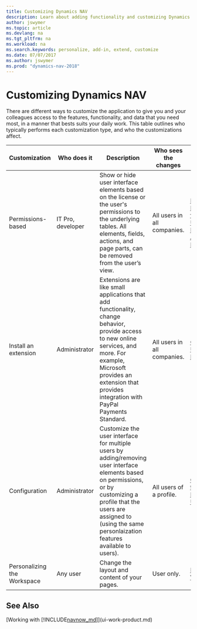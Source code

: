 ```yaml
---
title: Customizing Dynamics NAV
description: Learn about adding functionality and customizing Dynamics NAV.
author: jswymer
ms.topic: article
ms.devlang: na
ms.tgt_pltfrm: na
ms.workload: na
ms.search.keywords: personalize, add-in, extend, customize
ms.date: 07/07/2017
ms.author: jswymer
ms.prod: "dynamics-nav-2018"
---
```

# Customizing Dynamics NAV
There are different ways to customize the application to give you and your colleagues access to the features, functionality, and data that you need most, in a manner that bests suits your daily work. This table outlines who typically performs each customization type, and who the customizations affect.

| Customization   |Who does it|  Description  |  Who sees the changes  |  More information  |
|-----------------|---|---------------|------------------------|--------------------|
|Permissions-based|IT Pro, developer|Show or hide user interface elements based on the license or the user's permissions to the underlying tables. All elements, fields, actions, and page parts, can be removed from the user’s view.|All users in all companies.|[Removing Elements from the User Interface According to Permissions](https://msdn.microsoft.com/en-us/dynamics-nav/removing-elements-from-the-user-interface-according-to-permissions)|
|Install an extension|Administrator|Extensions are like small applications that add functionality, change behavior, provide access to new online services, and more. For example, Microsoft provides an extension that provides integration with PayPal Payments Standard.|All users in all companies.|[Customizing Using Extensions](ui-extensions.md)|
|Configuration|Administrator| Customize the user interface for multiple users by adding/removing user interface elements based on permissions, or by customizing a profile that the users are assigned to (using the same personlaization features available to users).|All users of a profile. |[Configuring the User Interface for Users](admin-configure-user-interface.md)|  
|Personalizing the Workspace|Any user|Change the layout and content of your pages.|User only.|[Personalizing Workspaces](ui-personalization-overview.md)|

## See Also
[Working with [!INCLUDE[navnow_md](includes/navnow_md.md)]](ui-work-product.md)  

